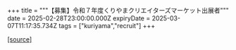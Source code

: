 +++
title = """【募集】令和７年度くりやまクリエイターズマーケット出展者"""
date = 2025-02-28T23:00:00.000Z
expiryDate = 2025-03-07T11:17:35.734Z
tags = ["kuriyama","recruit"]
+++


[[source]](https://www.town.kuriyama.hokkaido.jp/soshiki/46/16385.html)
